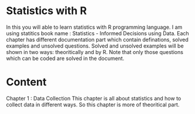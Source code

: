 # Statistics with R
In this you will able to learn statistics with R programming language. I am using statitics book name : Statistics - Informed Decisions using Data.
Each chapter has different documentation part which contain definations, solved examples and unsolved questions. Solved and unsolved examples will be shown in two ways: theoritically and by R. 
Note that only those questions which can be coded are solved in the document.

# Content
Chapter 1 : Data Collection
This chapter is all about statistics and how to collect data in different ways. So this chapter is more of theoritical part.
